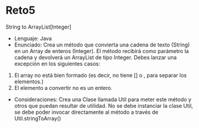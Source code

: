 # Reto5
String to ArrayList[Integer]

- Lenguaje: Java
- Enunciado: Crea un método que convierta una cadena de texto (String) en un Array de enteros (Integer). 
El método recibirá como parámetro la cadena y devolverá un ArrayList de tipo Integer. Debes lanzar una excepción en los siguientes casos:
1) El array no está bien formado (es decir, no tiene [] o , para separar los elementos.)
2) El elemento a convertir no es un entero.
- Consideraciones: Crea una Clase llamada Util para meter este método y otros que puedan resultar de utilidad.
No se debe instanciar la clase Util, se debe poder invocar directamente al método a través de Util.stringToArray()
